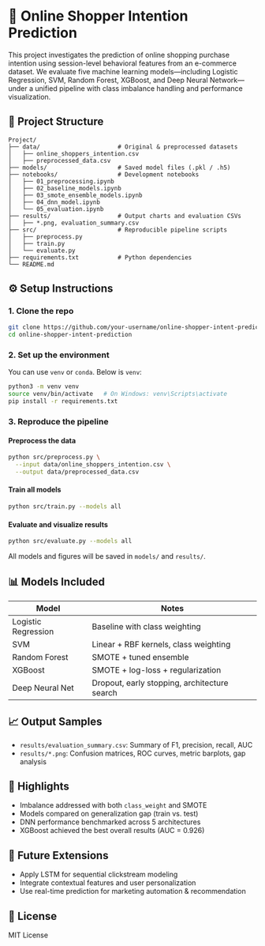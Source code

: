 # 🛒 Online Shopper Intention Prediction

This project investigates the prediction of online shopping purchase intention using session-level behavioral features from an e-commerce dataset. We evaluate five machine learning models—including Logistic Regression, SVM, Random Forest, XGBoost, and Deep Neural Network—under a unified pipeline with class imbalance handling and performance visualization.

## 📂 Project Structure

```
Project/
├── data/                      # Original & preprocessed datasets
│   ├── online_shoppers_intention.csv
│   ├── preprocessed_data.csv
├── models/                    # Saved model files (.pkl / .h5)
├── notebooks/                 # Development notebooks
│   ├── 01_preprocessing.ipynb
│   ├── 02_baseline_models.ipynb
│   ├── 03_smote_ensemble_models.ipynb
│   ├── 04_dnn_model.ipynb
│   └── 05_evaluation.ipynb
├── results/                   # Output charts and evaluation CSVs
│   ├── *.png, evaluation_summary.csv
├── src/                       # Reproducible pipeline scripts
│   ├── preprocess.py
│   ├── train.py
│   └── evaluate.py
├── requirements.txt           # Python dependencies
└── README.md
```

## ⚙️ Setup Instructions

### 1. Clone the repo

```bash
git clone https://github.com/your-username/online-shopper-intent-prediction.git
cd online-shopper-intent-prediction
```

### 2. Set up the environment

You can use `venv` or `conda`. Below is `venv`:

```bash
python3 -m venv venv
source venv/bin/activate   # On Windows: venv\Scripts\activate
pip install -r requirements.txt
```

### 3. Reproduce the pipeline

#### Preprocess the data
```bash
python src/preprocess.py \
  --input data/online_shoppers_intention.csv \
  --output data/preprocessed_data.csv
```

#### Train all models
```bash
python src/train.py --models all
```

#### Evaluate and visualize results
```bash
python src/evaluate.py --models all
```

All models and figures will be saved in `models/` and `results/`.

## 📊 Models Included

| Model              | Notes                                |
|-------------------|---------------------------------------|
| Logistic Regression | Baseline with class weighting        |
| SVM               | Linear + RBF kernels, class weighting |
| Random Forest     | SMOTE + tuned ensemble                |
| XGBoost           | SMOTE + log-loss + regularization     |
| Deep Neural Net   | Dropout, early stopping, architecture search |

## 📈 Output Samples

- `results/evaluation_summary.csv`: Summary of F1, precision, recall, AUC
- `results/*.png`: Confusion matrices, ROC curves, metric barplots, gap analysis

## 🧠 Highlights

- Imbalance addressed with both `class_weight` and SMOTE
- Models compared on generalization gap (train vs. test)
- DNN performance benchmarked across 5 architectures
- XGBoost achieved the best overall results (AUC = 0.926)

## 🚀 Future Extensions

- Apply LSTM for sequential clickstream modeling
- Integrate contextual features and user personalization
- Use real-time prediction for marketing automation & recommendation

## 📄 License

MIT License

